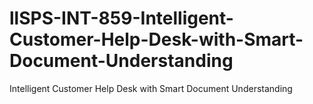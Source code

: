 # llSPS-INT-859-Intelligent-Customer-Help-Desk-with-Smart-Document-Understanding
Intelligent Customer Help Desk with Smart Document Understanding
